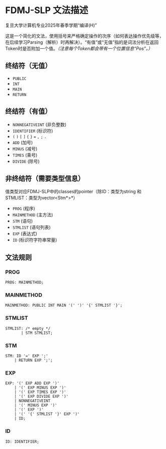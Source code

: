 # FDMJ-SLP 文法描述

复旦大学计算机专业2025年春季学期“编译(H)”

这是一个简化的文法，使用括号来严格确定操作的次序（如何表达操作优先级等，在后续学习Parsing（解析）时再解决）。“有值”或“无值”指的是词法分析在返回Token时是否附加一个值。*（注意每个Token都会带有一个位置信息“Pos”。）*

## 终结符（无值）
- `PUBLIC`
- `INT`
- `MAIN`
- `RETURN`

## 终结符（有值）
- `NONNEGATIVEINT` (非负整数)
- `IDENTIFIER` (标识符)
- `(` `)` `[` `]` `{` `}` `=` `,` `;` `.`
- `ADD` (加号)
- `MINUS` (减号)
- `TIMES` (乘号)
- `DIVIDE` (除号)

## 非终结符（需要类型信息）
值类型对应FDMJ-SLP中的classes的pointer（除ID：类型为string 和 STMLIST：类型为vector<Stm*>*）
- `PROG` (程序)
- `MAINMETHOD` (主方法)
- `STM` (语句)
- `STMLIST` (语句列表)
- `EXP` (表达式)
- `ID` (标识符字符串常量)

## 文法规则

### PROG
```
PROG: MAINMETHOD;
```

### MAINMETHOD
```
MAINMETHOD: PUBLIC INT MAIN '(' ')' '{' STMLIST '}';
```

### STMLIST
```
STMLIST: /* empty */
       | STM STMLIST;
```

### STM
```
STM: ID '=' EXP ';'
    | RETURN EXP ';';
```

### EXP
```
EXP: '(' EXP ADD EXP ')'
    | '(' EXP MINUS EXP ')'
    | '(' EXP TIMES EXP ')'
    | '(' EXP DIVIDE EXP ')'
    | NONNEGATIVEINT
    | '(' MINUS EXP ')'
    | '(' EXP ')'
    | '(' '{' STMLIST '}' EXP ')'
    | ID;
```

### ID
```
ID: IDENTIFIER;
```
